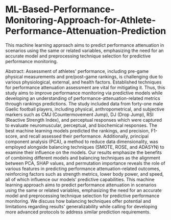 # ML-Based-Performance-Monitoring-Approach-for-Athlete-Performance-Attenuation-Prediction
This machine learning approach aims to predict performance attenuation in scenarios using the same or related variables, emphasizing the need for an accurate model and preprocessing technique selection for predictive performance monitoring.

Abstract: 
Assessment of athletes' performance, including pre-game physical measurements and pre/post-game rankings, is challenging due to various physiological, external, and health factors. Established techniques for performance attenuation assessment are vital for mitigating it. Thus, this study aims to improve performance monitoring via predictive models while developing an understanding of performance-attenuation-related metrics through rankings predictions.  The study included data from forty-one male Gaelic football players, including physical, anthropometrical, and subjective markers such as CMJ (Countermovement Jump), DJ (Drop Jump), RSI (Reactive Strength Index), and perceptual responses which were captured to evaluate neuromuscular, perceptual, and biochemical responses. The best machine learning models predicted the rankings, and precision, F1-score, and recall assessed their performance. Additionally, principal component analysis (PCA), a method to reduce data dimensionality, was employed alongside balancing techniques (SMOTE, ROSE, and ADASYN) to examine their influence on the models. Our results emphasize the benefits of combining different models and balancing techniques as the alignment between PCA, SHAP values, and permutation importance reveals the role of various features in predicting performance attenuation-related outcomes, reinforcing factors such as strength metrics, lower body power, and speed, all of which influence our models' predictive capabilities. This machine learning approach aims to predict performance attenuation in scenarios using the same or related variables, emphasizing the need for an accurate model and preprocessing technique selection for predictive performance monitoring. We discuss how balancing techniques offer potential and limitations regarding results' generalizability while calling for developing more advanced protocols to address similar prediction requirements.
